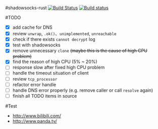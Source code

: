 #shadowsocks-rust
[![Build Status](https://travis-ci.org/loggerhead/shadowsocks-rust.svg?branch=master)](https://travis-ci.org/loggerhead/shadowsocks-rust)
[![Build status](https://ci.appveyor.com/api/projects/status/ti4hi7era48ltxq4?svg=true)](https://ci.appveyor.com/project/loggerhead/shadowsocks-rust)


#TODO

- [x] add cache for DNS
- [x] review `unwrap`, `.ok()`、`unimplemented`, `unreachable`
- [x] check if there exists `cannot decrypt` log
- [x] test with shadowsocks
- [x] remove unnecessary `clone` ~~(maybe this is the cause of high CPU problem)~~
- [x] find the reason of high CPU (5% ~ 20%)
- [ ] response slow after fixed high CPU problem
- [ ] handle the timeout situation of client
- [ ] review `tcp_processor`
- [ ] refactor error handle
- [ ] handle DNS error properly (e.g. remove caller or call `resolve` again)
- [ ] finish all TODO items in source

#Test
* http://www.bilibili.com/
* http://www.panda.tv/
